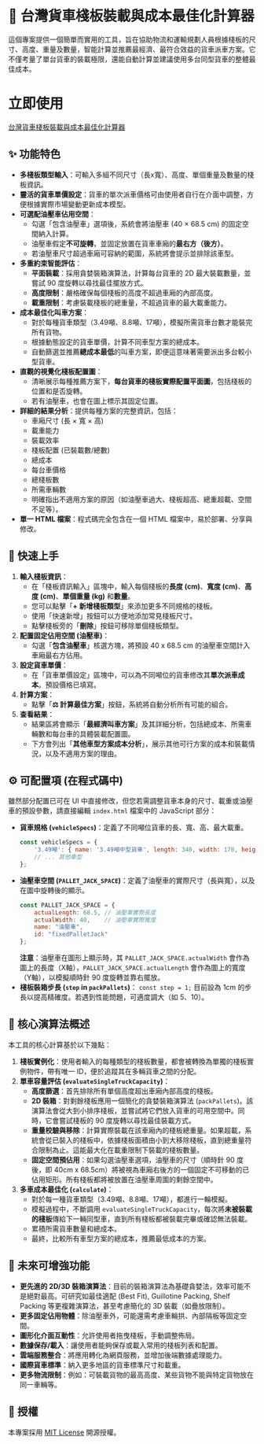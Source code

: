 # 🚛 台灣貨車棧板裝載與成本最佳化計算器

這個專案提供一個簡單而實用的工具，旨在協助物流和運輸規劃人員根據棧板的尺寸、高度、重量及數量，智能計算並推薦最經濟、最符合效益的貨車派車方案。它不僅考量了單台貨車的裝載極限，還能自動計算並建議使用多台同型貨車的整體最佳成本。

# 立即使用
[台灣貨車棧板裝載與成本最佳化計算器](https://tomguy113.github.io/pallet_loading_optimizer/)

## ✨ 功能特色

*   **多棧板類型輸入**：可輸入多組不同尺寸（長x寬）、高度、單個重量及數量的棧板資訊。
*   **靈活的貨車單價設定**：貨車的單次派車價格可由使用者自行在介面中調整，方便根據實際市場變動更新成本模型。
*   **可選配油壓車佔用空間**：
    *   勾選「包含油壓車」選項後，系統會將油壓車 (40 × 68.5 cm) 的固定空間納入計算。
    *   油壓車假定**不可旋轉**，並固定放置在貨車車廂的**最右方（後方）**。
    *   若油壓車尺寸超過車廂可容納的範圍，系統將會提示並排除該車型。
*   **多重約束智能評估**：
    *   **平面裝載**：採用貪婪裝箱演算法，計算每台貨車的 2D 最大裝載數量，並嘗試 90 度旋轉以尋找最佳擺放方式。
    *   **高度限制**：嚴格確保每個棧板的高度不超過車廂的內部高度。
    *   **載重限制**：考慮裝載棧板的總重量，不超過貨車的最大載重能力。
*   **成本最佳化叫車方案**：
    *   對於每種貨車類型（3.49噸、8.8噸、17噸），模擬所需貨車台數才能裝完所有貨物。
    *   根據動態設定的貨車單價，計算不同車型方案的總成本。
    *   自動篩選並推薦**總成本最低**的叫車方案，即便這意味著需要派出多台較小型貨車。
*   **直觀的視覺化棧板配置圖**：
    *   清晰展示每種推薦方案下，**每台貨車的棧板實際配置平面圖**，包括棧板的位置和是否旋轉。
    *   若有油壓車，也會在圖上標示其固定位置。
*   **詳細的結果分析**：提供每種方案的完整資訊，包括：
    *   車廂尺寸 (長 × 寬 × 高)
    *   載重能力
    *   裝載效率
    *   棧板配置 (已裝載數/總數)
    *   總成本
    *   每台車價格
    *   總棧板數
    *   所需車輛數
    *   明確指出不適用方案的原因（如油壓車過大、棧板超高、總重超載、空間不足等）。
*   **單一 HTML 檔案**：程式碼完全包含在一個 HTML 檔案中，易於部署、分享與修改。

## 🚀 快速上手

1.  **輸入棧板資訊**：
    *   在「棧板資訊輸入」區塊中，輸入每個棧板的**長度 (cm)**、**寬度 (cm)**、**高度 (cm)**、**單個重量 (kg)** 和**數量**。
    *   您可以點擊「**+ 新增棧板類型**」來添加更多不同規格的棧板。
    *   使用「快速新增」按鈕可以方便地添加常見棧板尺寸。
    *   點擊棧板旁的「**刪除**」按鈕可移除單個棧板類型。
2.  **配置固定佔用空間 (油壓車)**：
    *   勾選「**包含油壓車**」核選方塊，將預設 40 x 68.5 cm 的油壓車空間計入車廂最右方佔用。
3.  **設定貨車單價**：
    *   在「貨車單價設定」區塊中，可以為不同噸位的貨車修改其**單次派車成本**。預設價格已填寫。
4.  **計算方案**：
    *   點擊「**⚖️ 計算最佳方案**」按鈕，系統將自動分析所有可能的組合。
5.  **查看結果**：
    *   結果區將會顯示「**最經濟叫車方案**」及其詳細分析，包括總成本、所需車輛數和每台車的具體裝載配置圖。
    *   下方會列出「**其他車型方案成本分析**」，展示其他可行方案的成本和裝載情況，以及不適用方案的理由。

## ⚙️ 可配置項 (在程式碼中)

雖然部分配置已可在 UI 中直接修改，但您若需調整貨車本身的尺寸、載重或油壓車的預設參數，請直接編輯 `index.html` 檔案中的 JavaScript 部分：

*   **貨車規格 (`vehicleSpecs`)**：定義了不同噸位貨車的長、寬、高、最大載重。
    ```javascript
    const vehicleSpecs = {
        '3.49噸': { name: '3.49噸中型貨車', length: 340, width: 170, height: 160, maxWeight: 1500 },
        // ... 其他車型
    };
    ```
*   **油壓車空間 (`PALLET_JACK_SPACE`)**：定義了油壓車的實際尺寸（長與寬），以及在圖中旋轉後的顯示。
    ```javascript
    const PALLET_JACK_SPACE = {
        actualLength: 68.5, // 油壓車實際長度
        actualWidth: 40,    // 油壓車實際寬度
        name: "油壓車",
        id: "fixedPalletJack" 
    };
    ```
    **注意**：油壓車在圖形上顯示時，其 `PALLET_JACK_SPACE.actualWidth` 會作為圖上的長度（X軸），`PALLET_JACK_SPACE.actualLength` 會作為圖上的寬度（Y軸），以模擬順時針 90 度旋轉並靠右擺放。
*   **棧板裝箱步長 (`step` in `packPallets`)**：
    `const step = 1;` 目前設為 1cm 的步長以提高精確度。若遇到性能問題，可適度調大（如 5、10）。

## 🧠 核心演算法概述

本工具的核心計算基於以下幾點：

1.  **棧板實例化**：使用者輸入的每種類型的棧板數量，都會被轉換為單獨的棧板實例物件，帶有唯一 ID，便於追蹤其在多輛貨車之間的分配。
2.  **單車容量評估 (`evaluateSingleTruckCapacity`)**：
    *   **高度篩選**：首先排除所有單個高度超出車廂內部高度的棧板。
    *   **2D 裝箱**：對剩餘棧板應用一個簡化的貪婪裝箱演算法 (`packPallets`)。該演算法會從大到小排序棧板，並嘗試將它們放入貨車的可用空間中。同時，它會嘗試棧板的 90 度旋轉以尋找最佳裝載方式。
    *   **重量校驗與移除**：計算實際裝載在該車廂內的棧板總重量。如果超載，系統會從已裝入的棧板中，依據棧板面積由小到大移除棧板，直到總重量符合限制為止。這能最大化在載重限制下裝載的棧板數量。
    *   **固定空間預佔用**：如果勾選油壓車選項，油壓車的尺寸（順時針 90 度後，即 40cm x 68.5cm）將被視為車廂右後方的一個固定不可移動的已佔用矩形。所有棧板都將被放置在油壓車周圍的剩餘空間中。
3.  **多車成本最佳化 (`calculate`)**：
    *   對於每一種貨車類型（3.49噸、8.8噸、17噸），都進行一輪模擬。
    *   模擬過程中，不斷調用 `evaluateSingleTruckCapacity`，每次將**未被裝載的棧板**傳給下一輛同型車，直到所有棧板都被裝載完畢或確認無法裝載。
    *   累積所需貨車數量和總成本。
    *   最終，比較所有車型方案的總成本，推薦最低成本的方案。

## 🚧 未來可增強功能

*   **更先進的 2D/3D 裝箱演算法**：目前的裝箱演算法為基礎貪婪法，效率可能不是絕對最高。可研究如最佳適配 (Best Fit), Guillotine Packing, Shelf Packing 等更複雜演算法，甚至考慮簡化的 3D 裝載（如疊放限制）。
*   **更多固定佔用物體**：除油壓車外，可能還需考慮車輪拱、內部隔板等固定空間。
*   **圖形化介面互動性**：允許使用者拖曳棧板，手動調整佈局。
*   **數據保存/載入**：讓使用者能夠保存或載入常用的棧板列表和配置。
*   **雲端服務整合**：將應用轉化為網頁服務，並增加後端數據處理能力。
*   **國際貨車標準**：納入更多地區的貨車標準尺寸和載重。
*   **更多物流限制**：例如：可裝載貨物的最高高度、某些貨物不能與特定貨物放在同一車輛等。

## 📜 授權

本專案採用 [MIT License](LICENSE) 開源授權。
